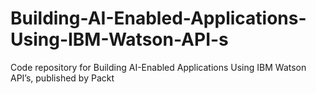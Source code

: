 # Building-AI-Enabled-Applications-Using-IBM-Watson-API-s
Code repository for Building AI-Enabled Applications Using IBM Watson API’s, published by Packt
